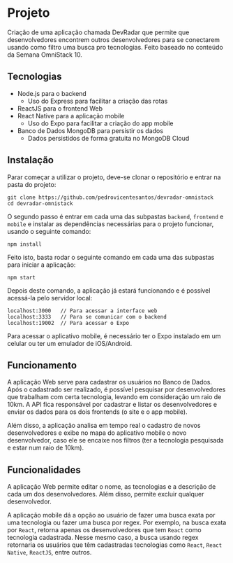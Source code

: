 # Projeto

Criação de uma aplicação chamada DevRadar que permite que desenvolvedores encontrem outros desenvolvedores para se conectarem usando como filtro uma busca pro tecnologias. 
Feito baseado no conteúdo da Semana OmniStack 10.

## Tecnologias

- Node.js para o backend
  * Uso do Express para facilitar a criação das rotas
- ReactJS para o frontend Web 
- React Native para a aplicação mobile
  * Uso do Expo para facilitar a criação do app mobile
- Banco de Dados MongoDB para persistir os dados
  * Dados persistidos de forma gratuita no MongoDB Cloud

## Instalação

Parar começar a utilizar o projeto, deve-se clonar o repositório e entrar na pasta do projeto:

```
git clone https://github.com/pedrovicentesantos/devradar-omnistack
cd devradar-omnistack
```

O segundo passo é entrar em cada uma das subpastas `backend`, `frontend` e `mobile` e instalar as dependências necessárias para o projeto funcionar, usando o seguinte comando:

```
npm install
```

Feito isto, basta rodar o seguinte comando em cada uma das subpastas para iniciar a aplicação:

```
npm start
```

Depois deste comando, a aplicação já estará funcionando e é possível acessá-la pelo servidor local:

```
localhost:3000   // Para acessar a interface web
localhost:3333   // Para se comunicar com o backend
localhost:19002  // Para acessar o Expo
```

Para acessar o aplicativo mobile, é necessário ter o Expo instalado em um celular ou ter um emulador de iOS/Android. 

## Funcionamento

A aplicação Web serve para cadastrar os usuários no Banco de Dados. Após o cadastrado ser realizado, é possível pesquisar por desenvolvedores que trabalham com certa tecnologia, levando em consideração um raio de 10km. A API fica responsável por cadastrar e listar os desenvolvedores e enviar os dados para os dois frontends (o site e o app mobile).

Além disso, a aplicação analisa em tempo real o cadastro de novos desenvolvedores e exibe no mapa do aplicativo mobile o novo desenvolvedor, caso ele se encaixe nos filtros (ter a tecnologia pesquisada e estar num raio de 10km).

## Funcionalidades

A aplicação Web permite editar o nome, as tecnologias e a descrição de cada um dos desenvolvedores. Além disso, permite excluir qualquer desenvolvedor.

A aplicação mobile dá a opção ao usuário de fazer uma busca exata por uma tecnologia ou fazer uma busca por regex. Por exemplo, na busca exata por `React`, retorna apenas os desenvolvedores que tem `React` como tecnologia cadastrada. Nesse mesmo caso, a busca usando regex retornaria os usuários que têm cadastradas tecnologias como `React`, `React Native`, `ReactJS`, entre outros.
